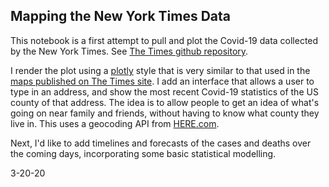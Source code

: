 ## Mapping the New York Times Data

This notebook is a first attempt to pull and plot the Covid-19 data collected by the New York Times.
See [The Times github repository](https://github.com/nytimes/covid-19-data).

I render the plot using a [plotly](https://plotly.com/python/) style that is very similar to that used in the [maps published on The Times site](https://www.nytimes.com/interactive/2020/us/coronavirus-us-cases.html). I add an interface that allows a user to type in an address, and show the most recent Covid-19 statistics of the US county of that address. The idea is to allow people to get an idea of what's going on near family and friends, without having to know what county they live in. This uses a geocoding API from [HERE.com](https://www.here.com/).

Next, I'd like to add timelines and forecasts of the cases and deaths over the coming days, incorporating some basic statistical modelling. 

3-20-20
